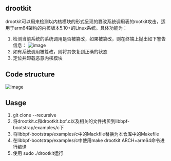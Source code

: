 ## drootkit
drootkit可以用来检测以内核模块的形式呈现的篡改系统调用表的rootkit攻击，适用于arm64架构的内核版本5.10+的Linux系统。具体功能为：
1. 检测当前系统的系统调用是否被篡改，如果被篡改，则在终端上抛出如下警告信息：
![image](https://user-images.githubusercontent.com/112916389/235735351-c8159d73-76c0-4e35-87c4-0648e87c72a0.png)
2. 如有系统调用被篡改，则将其恢复到正确的状态
3. 定位并卸载恶意内核模块

## Code structure
![image](https://user-images.githubusercontent.com/112916389/235739325-b8936dc9-9674-4351-94e6-cb10b493350d.png)

## Uasge
1. git clone --recursive 
1. 将drootkit.c和drootkit.bpf.c以及相关的文件拷贝到libbpf-bootstrap/examples/c下
2. 将libbpf-bootstrap/examples/c中的Mackfile替换为本仓库中的Makefile
3. 在libbpf-bootstrap/examples/c中使用make drootkit ARCH=arm64命令进行编译
4. 使用 sudo ./drootkit运行
